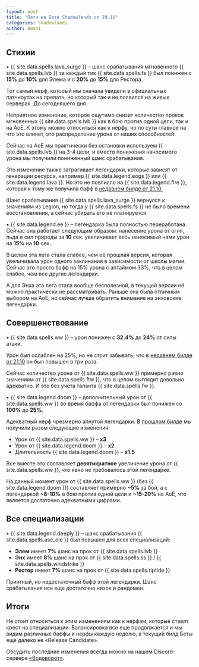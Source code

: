 ```yaml
---    
layout: post    
title: "Патч на Бете Shadowlands от 29.10"    
categories: shadowlands  
author: Amani
---    
```


## Стихии

• {{ site.data.spells.lava_surge }} – шанс срабатывания мгновенного {{ site.data.spells.lvb }} за каждый тик {{ site.data.spells.fs }} был понижен с **15%** до **10%** для Элема и с **20%** до **15%** для Рестора.

Тот самый нерф, который мы сначала увидели в официальных патчноутах на препатч, но который так и не появился на живых серверах. До сегодняшего дня.

<!--more-->

Неприятное изменение, которое ощутимо снизит количество проков мгновенных {{ site.data.spells.lvb }} как в бою против одной цели, так и на АоЕ. К этому можно относиться как к нерфу, но по сути главное на что это влияет, это распределение урона от наших способностей.

Сейчас на АоЕ мы практически без остановки используем {{ site.data.spells.lvb }} на 3-4 цели, и вместо понижения наносимого урона мы получили пониженный шанс срабатывания.

Это изменение также затрагивает легендарки, которые зависят от генерации ресурса, например {{ site.data.legend.eogs }} или  {{ site.data.legend.lava }}. Но это не повлияло на  {{ site.data.legend.fire }}, которая к тому же получила бафф в [недавнем билде от 21.10.](https://stormkeeper.ru/shadowlands/2020/10/22/patch-21-10.html)

Шанс срабатывания {{ site.data.spells.lava_surge }} вернулся к значениям из Legion, но тогда у {{ site.data.spells.fs }} не было времени восстановления, а сейчас убирать его не планируется.

• {{ site.data.legend.ee }} – легендарка была полностью переработана. Сейчас она работает следующим образом: нанесение урона от огня, льда и сил природы за **10** сек. увеличивает весь наносимый нами урон на **15%** на **10** сек. 

В целом эта лега стала слабее, чем её прошлая версия, которая увеличивала урон одного заклинания в зависимости от школы магии. Сейчас это просто бафф на 15% урона с аптаймом 33%, что в целом слабее, чем все другие легендарки.

А для Энха эта лега стала вообще бесполезной, в текущей версии её можно практически не рассматривать. Раньше она была отличным выбором на АоЕ, но сейчас лучше обратить внимание на энховские легендарки.

## Совершенствование

• {{ site.data.spells.ww }} – урон понижен с **32.4%** до **24%** от силы атаки. 

Урон был ослаблен на 25%, но не стоит забывать, что в [недавнем билде от 21.10](https://stormkeeper.ru/shadowlands/2020/10/22/patch-21-10.html) он был повышен в три раза. 

Сейчас количество урона от {{ site.data.spells.ww }} примерно равно значениям от {{ site.data.spells.ftw }}, что в целом выглядит довольно адекватно. И это без учета таланта {{ site.data.spells.fw }}.

• {{ site.data.legend.doom }} – дополнительный урон от {{ site.data.spells.ww }} во время баффа от легендарки был понижен со **100%** до **25%**.

Адекватный нерф чрезмерно апнутой легендарки. В [прошлом билде](https://stormkeeper.ru/shadowlands/2020/10/22/patch-21-10.html) мы получили разом следующие изменения:

* Урон от {{ site.data.spells.ww }} – **х3**  
* Урон от {{ site.data.legend.doom }} – **х2**  
* Длительность {{ site.data.legend.doom }} – **х1.5**  

Все вместе это составляет **девятикратное** увеличение урона от {{ site.data.spells.ww }}, что явно не требовалось этой легендарке.

На данный момент урон от {{ site.data.spells.ww }} (без {{ site.data.legend.doom }}) составляет примерно **~5%** за бой, а с легендаркой **~8-10%** в бою против одной цели и **~15-20%** на АоЕ, что является достаточно адекватными цифрами.
 
## Все специализации

• {{ site.data.legend.deeply }} – шанс срабатывания {{ site.data.spells.asc_ele }} был повышен для всех специализаций:

* **Элем** имеет **7%** шанс на прок от {{ site.data.spells.lvb }}
* **Энх** имеет **8%** шанс на прок от {{ site.data.spells.ss }} / {{ site.data.spells.windstrike }}
* **Рестор** имеет **7%** шанс на прок от {{ site.data.spells.riptide }}

Приятный, но недостаточный бафф этой легендарки. Шанс срабатывания все еще достаточно низок и рандомен.

## Итоги

Не стоит относиться к этим изменениям как к нерфам, которые ставят крест на специализации. Балансировка все еще продолжается и мы видим различные баффы и нерфы каждую неделю, а текущий билд Беты еще далеко не «Release Candidate». 

Обсудить последние изменения всегда можно на нашем Discord-сервере [«Водоворот»](https://discordapp.com/invite/zTQhBn8).
